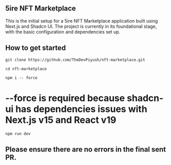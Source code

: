 ## 5ire NFT Marketplace

This is the initial setup for a 5ire NFT Marketplace application built using Next.js and Shadcn UI. The project is currently in its foundational stage, with the basic configuration and dependencies set up.

## How to get started

```
git clone https://github.com/TheDevPiyush/nft-marketplace.git
```

```
cd nft-marketplace
```

```
npm i -- force
```

# --force is required because shadcn-ui has dependencies issues with Next.js v15 and React v19

```
npm run dev
```

## Please ensure there are no errors in the final sent PR.
